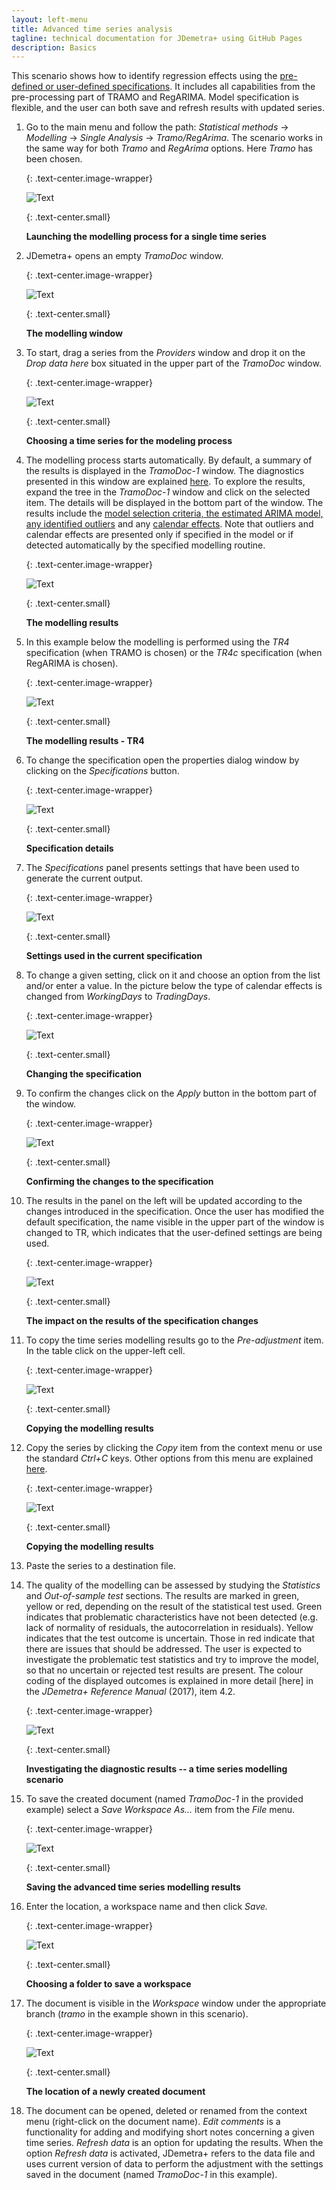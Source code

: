 ```yaml
---
layout: left-menu
title: Advanced time series analysis
tagline: technical documentation for JDemetra+ using GitHub Pages
description: Basics
---
```

This scenario shows how to identify regression effects using the
[pre-defined or user-defined specifications](../reference-manual/modelling-specifications.html). 
It includes all capabilities from the pre-processing
part of TRAMO and RegARIMA. Model specification is flexible, and the
user can both save and refresh results with updated series.

1.  Go to the main menu and follow the path: *Statistical methods* →
    *Modelling* → *Single Analysis* → *Tramo/RegArima*. The scenario
    works in the same way for both *Tramo* and *RegArima* options. Here *Tramo*
    has been chosen.

	{: .text-center.image-wrapper}

	![Text](/assets/img/user-guide/UG_PCA_image9.jpg)

	{: .text-center.small}

	**Launching the modelling process for a single time series**

2.  JDemetra+ opens an empty *TramoDoc* window.

	{: .text-center.image-wrapper}

	![Text](/assets/img/user-guide/UG_PCA_image10.jpg)

	{: .text-center.small}

	**The modelling window**

3.  To start, drag a series from the *Providers* window and drop
    it on the *Drop data here* box situated in the upper part of the
    *TramoDoc* window.

	{: .text-center.image-wrapper}

	![Text](/assets/img/user-guide/UG_PCA_image11.jpg)

	{: .text-center.small}

	**Choosing a time series for the modeling process**

4.  The modelling process starts automatically. By default, a summary of
    the results is displayed in the *TramoDoc-1* window. The diagnostics
    presented in this window are explained [here](../reference-manual/output-modelling.html). 
	To explore the results, expand the tree in the
    *TramoDoc-1* window and click on the selected item. The details will
    be displayed in the bottom part of the window. The results include
    the [model selection criteria, the estimated ARIMA model, any identified
    outliers](../theory/SA_lin.html)
    and any [calendar effects]((../theory/Calendars.html)).
    Note that outliers and calendar effects are presented only if
    specified in the model or if detected automatically by the specified
    modelling routine.

	{: .text-center.image-wrapper}

	![Text](/assets/img/user-guide/UG_PCA_image12.jpg)

	{: .text-center.small}

	**The modelling results**

5.  In this example below the modelling is performed using the *TR4*
    specification (when TRAMO is chosen) or the *TR4c* specification (when
    RegARIMA is chosen).

	{: .text-center.image-wrapper}

	![Text](/assets/img/user-guide/UG_PCA_image13.jpg)

	{: .text-center.small}

	**The modelling results - TR4**

6.  To change the specification open the properties dialog window by
    clicking on the *Specifications* button.

	{: .text-center.image-wrapper}

	![Text](/assets/img/user-guide/UG_PCA_image14.jpg)

	{: .text-center.small}

	**Specification details**

7.  The *Specifications* panel presents settings that have been used to
    generate the current output.

	{: .text-center.image-wrapper}

	![Text](/assets/img/user-guide/UG_PCA_image15.jpg)

	{: .text-center.small}

	**Settings used in the current specification**

8.  To change a given setting, click on it and choose an option from the
    list and/or enter a value. In the picture below the type of calendar
    effects is changed from *WorkingDays* to *TradingDays*.

	{: .text-center.image-wrapper}

	![Text](/assets/img/user-guide/UG_PCA_image16.jpg)

	{: .text-center.small}
 
	**Changing the specification**

9.  To confirm the changes click on the *Apply* button in the bottom
    part of the window.

	{: .text-center.image-wrapper}

	![Text](/assets/img/user-guide/UG_PCA_image17.jpg)

	{: .text-center.small}

	**Confirming the changes to the specification**

10. The results in the panel on the left will be updated according to
    the changes introduced in the specification. Once the user has
    modified the default specification, the name visible in the upper
    part of the window is changed to TR, which indicates that the
    user-defined settings are being used.

	{: .text-center.image-wrapper}

	![Text](/assets/img/user-guide/UG_PCA_image18.jpg)

	{: .text-center.small}

	**The impact on the results of the specification changes**

11. To copy the time series modelling results go to the *Pre-adjustment*
    item. In the table click on the upper-left cell.

	{: .text-center.image-wrapper}

	![Text](/assets/img/user-guide/UG_PCA_image19.jpg)

	{: .text-center.small}

	**Copying the modelling results**

12. Copy the series by clicking the *Copy* item from the context menu or
    use the standard *Ctrl+C* keys. Other options from this menu are
    explained [here](../reference-manual/input.html).

	{: .text-center.image-wrapper}

	![Text](/assets/img/user-guide/UG_PCA_image20.jpg)

	{: .text-center.small}

	**Copying the modelling results**

13. Paste the series to a destination file.

14. The quality of the modelling can be assessed by studying the
    *Statistics* and *Out-of-sample test* sections. The results are
    marked in green, yellow or red, depending on the result of the
    statistical test used. Green indicates that problematic
    characteristics have not been detected (e.g. lack of normality of
    residuals, the autocorrelation in residuals). Yellow
    indicates that the test outcome is uncertain. Those in red indicate that there are issues that should be addressed. 
	The user is expected to investigate the problematic test statistics and try to improve the
    model, so that no uncertain or rejected test results are present.
    The colour coding of the displayed outcomes is explained in more detail [here] in the *JDemetra+
    Reference Manual* (2017), item 4.2.

	{: .text-center.image-wrapper}

	![Text](/assets/img/user-guide/UG_PCA_image21.jpg)

	{: .text-center.small}

	**Investigating the diagnostic results -- a time series modelling scenario**

15. To save the created document (named *TramoDoc-1* in the provided
    example) select a *Save Workspace As...* item from the *File* menu.

	{: .text-center.image-wrapper}

	![Text](/assets/img/user-guide/UG_PCA_image22.jpg)

	{: .text-center.small}

	**Saving the advanced time series modelling results**

16. Enter the location, a workspace name and then click *Save.*

	{: .text-center.image-wrapper}

	![Text](/assets/img/user-guide/UG_PCA_image23.jpg)

	{: .text-center.small}

	**Choosing a folder to save a workspace**

17. The document is visible in the *Workspace* window under the
    appropriate branch (*tramo* in the example shown in this scenario).

	{: .text-center.image-wrapper}

	![Text](/assets/img/user-guide/UG_PCA_image24.jpg)

	{: .text-center.small}

	**The location of a newly created document**

18. The document can be opened, deleted or renamed from the context menu
    (right-click on the document name). *Edit comments* is a
    functionality for adding and modifying short notes concerning a
    given time series. *Refresh data* is an option for updating the
    results. When the option *Refresh data* is activated, JDemetra+
    refers to the data file and uses current version of data to perform
    the adjustment with the settings saved in the document (named
    *TramoDoc-1* in this example).
